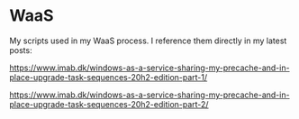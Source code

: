 # WaaS
My scripts used in my WaaS process. I reference them directly in my latest posts: 

https://www.imab.dk/windows-as-a-service-sharing-my-precache-and-in-place-upgrade-task-sequences-20h2-edition-part-1/

https://www.imab.dk/windows-as-a-service-sharing-my-precache-and-in-place-upgrade-task-sequences-20h2-edition-part-2/
